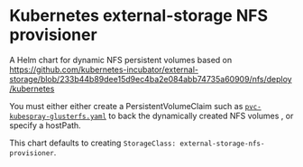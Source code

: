 # Kubernetes external-storage NFS provisioner

A Helm chart for dynamic NFS persistent volumes based on https://github.com/kubernetes-incubator/external-storage/blob/233b44b89dee15d9ec4ba2e084abb74735a60909/nfs/deploy/kubernetes

You must either either create a PersistentVolumeClaim such as [`pvc-kubespray-glusterfs.yaml`](pvc-kubespray-glusterfs.yaml) to back the dynamically created NFS volumes , or specify a hostPath.

This chart defaults to creating `StorageClass: external-storage-nfs-provisioner`.
